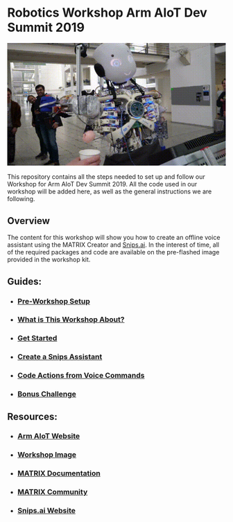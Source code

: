 # Robotics Workshop Arm AIoT Dev Summit 2019

![](images/matrix_robots.gif)

This repository contains all the steps needed to set up and follow our Workshop for Arm AIoT Dev Summit 2019. All the code used in our workshop will be added here, as well as the general instructions we are following.

## Overview

The content for this workshop will show you how to create an offline voice assistant using the MATRIX Creator and [Snips.ai](https://snips.ai). In the interest of time, all of the required packages and code are available on the pre-flashed image provided in the workshop kit.

## Guides:

- ### [Pre-Workshop Setup](workshop_pre_reqs.md)

- ### [What is This Workshop About?](introduction.md)

- ### [Get Started](get_started.md)

- ### [Create a Snips Assistant](snips_assistant.md)

- ### [Code Actions from Voice Commands](voice_to_actions.md)

- ### [Bonus Challenge](im_bored_challenge.md)

## Resources:
- ### [Arm AIoT Website](https://armsummit.bemyapp.com/)
- ### [Workshop Image]()
- ### [MATRIX Documentation](https://docs.matrix.one)
- ### [MATRIX Community](https://community.matrix.one)
- ### [Snips.ai Website](https://snips.ai/)